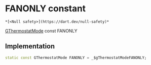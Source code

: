 


# FANONLY constant




    *[<Null safety>](https://dart.dev/null-safety)*


[GThermostatMode](../../third_party_yonomi_graphql_schema___generated___schema.docs.schema.gql/GThermostatMode-class.md) const FANONLY
  







## Implementation

```dart
static const GThermostatMode FANONLY = _$gThermostatModeFANONLY;


```








